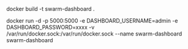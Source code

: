 
docker build -t swarm-dashboard .

docker run -d -p 5000:5000 -e DASHBOARD_USERNAME=admin -e DASHBOARD_PASSWORD=xxxx -v /var/run/docker.sock:/var/run/docker.sock --name swarm-dashboard swarm-dashboard
